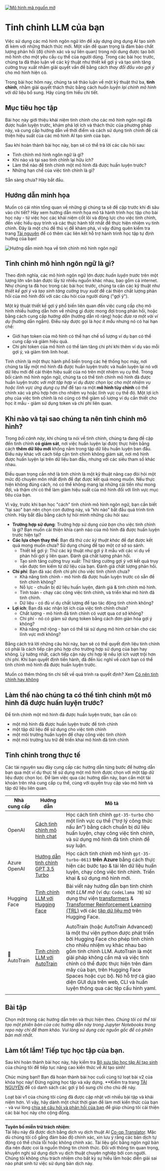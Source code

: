 <!--
CO_OP_TRANSLATOR_METADATA:
{
  "original_hash": "807f0d9fc1747e796433534e1be6a98a",
  "translation_date": "2025-10-17T20:36:49+00:00",
  "source_file": "18-fine-tuning/README.md",
  "language_code": "vi"
}
-->
[![Mô hình mã nguồn mở](../../../translated_images/18-lesson-banner.f30176815b1a5074fce9cceba317720586caa99e24001231a92fd04eeb54a121.vi.png)](https://youtu.be/6UAwhL9Q-TQ?si=5jJd8yeQsCfJ97em)

# Tinh chỉnh LLM của bạn

Việc sử dụng các mô hình ngôn ngữ lớn để xây dựng ứng dụng AI tạo sinh đi kèm với những thách thức mới. Một vấn đề quan trọng là đảm bảo chất lượng phản hồi (độ chính xác và sự liên quan) trong nội dung được tạo bởi mô hình cho một yêu cầu cụ thể của người dùng. Trong các bài học trước, chúng ta đã thảo luận về các kỹ thuật như thiết kế gợi ý và tạo sinh tăng cường truy xuất nhằm giải quyết vấn đề bằng cách _thay đổi đầu vào gợi ý_ cho mô hình hiện có.

Trong bài học hôm nay, chúng ta sẽ thảo luận về một kỹ thuật thứ ba, **tinh chỉnh**, nhằm giải quyết thách thức bằng cách _huấn luyện lại chính mô hình_ với dữ liệu bổ sung. Hãy cùng tìm hiểu chi tiết.

## Mục tiêu học tập

Bài học này giới thiệu khái niệm tinh chỉnh cho các mô hình ngôn ngữ đã được huấn luyện trước, khám phá lợi ích và thách thức của phương pháp này, và cung cấp hướng dẫn về thời điểm và cách sử dụng tinh chỉnh để cải thiện hiệu suất của các mô hình AI tạo sinh của bạn.

Sau khi hoàn thành bài học này, bạn sẽ có thể trả lời các câu hỏi sau:

- Tinh chỉnh mô hình ngôn ngữ là gì?
- Khi nào và tại sao tinh chỉnh lại hữu ích?
- Làm thế nào để tinh chỉnh một mô hình đã được huấn luyện trước?
- Những hạn chế của việc tinh chỉnh là gì?

Sẵn sàng chưa? Hãy bắt đầu.

## Hướng dẫn minh họa

Muốn có cái nhìn tổng quan về những gì chúng ta sẽ đề cập trước khi đi sâu vào chi tiết? Hãy xem hướng dẫn minh họa mô tả hành trình học tập cho bài học này - từ việc học các khái niệm cốt lõi và động lực cho việc tinh chỉnh, đến việc hiểu quy trình và các thực hành tốt nhất để thực hiện nhiệm vụ tinh chỉnh. Đây là một chủ đề thú vị để khám phá, vì vậy đừng quên kiểm tra trang [Tài nguyên](./RESOURCES.md?WT.mc_id=academic-105485-koreyst) để có thêm các liên kết hỗ trợ hành trình học tập tự định hướng của bạn!

![Hướng dẫn minh họa về tinh chỉnh mô hình ngôn ngữ](../../../translated_images/18-fine-tuning-sketchnote.11b21f9ec8a703467a120cb79a28b5ac1effc8d8d9d5b31bbbac6b8640432e14.vi.png)

## Tinh chỉnh mô hình ngôn ngữ là gì?

Theo định nghĩa, các mô hình ngôn ngữ lớn được _huấn luyện trước_ trên một lượng lớn văn bản được lấy từ nhiều nguồn khác nhau, bao gồm cả internet. Như chúng ta đã học trong các bài học trước, chúng ta cần các kỹ thuật như _thiết kế gợi ý_ và _tạo sinh tăng cường truy xuất_ để cải thiện chất lượng phản hồi của mô hình đối với các câu hỏi của người dùng ("gợi ý").

Một kỹ thuật thiết kế gợi ý phổ biến liên quan đến việc cung cấp cho mô hình nhiều hướng dẫn hơn về những gì được mong đợi trong phản hồi, hoặc bằng cách cung cấp _hướng dẫn_ (hướng dẫn rõ ràng) hoặc _đưa ra một vài ví dụ_ (hướng dẫn ngầm). Điều này được gọi là _học ít mẫu_ nhưng nó có hai hạn chế:

- Giới hạn token của mô hình có thể hạn chế số lượng ví dụ bạn có thể cung cấp và giảm hiệu quả.
- Chi phí token của mô hình có thể làm tăng chi phí khi thêm ví dụ vào mỗi gợi ý, và giảm tính linh hoạt.

Tinh chỉnh là một thực hành phổ biến trong các hệ thống học máy, nơi chúng ta lấy một mô hình đã được huấn luyện trước và huấn luyện lại nó với dữ liệu mới để cải thiện hiệu suất của nó trên một nhiệm vụ cụ thể. Trong bối cảnh mô hình ngôn ngữ, chúng ta có thể tinh chỉnh mô hình đã được huấn luyện trước _với một tập hợp ví dụ được chọn lọc cho một nhiệm vụ hoặc lĩnh vực ứng dụng cụ thể_ để tạo ra một **mô hình tùy chỉnh** có thể chính xác và phù hợp hơn cho nhiệm vụ hoặc lĩnh vực cụ thể đó. Một lợi ích phụ của việc tinh chỉnh là nó cũng có thể giảm số lượng ví dụ cần thiết cho học ít mẫu - giảm sử dụng token và chi phí liên quan.

## Khi nào và tại sao chúng ta nên tinh chỉnh mô hình?

Trong _bối cảnh này_, khi chúng ta nói về tinh chỉnh, chúng ta đang đề cập đến tinh chỉnh **có giám sát**, nơi việc huấn luyện lại được thực hiện bằng cách **thêm dữ liệu mới** không nằm trong tập dữ liệu huấn luyện ban đầu. Điều này khác với cách tiếp cận tinh chỉnh không giám sát, nơi mô hình được huấn luyện lại trên dữ liệu ban đầu, nhưng với các siêu tham số khác nhau.

Điều quan trọng cần nhớ là tinh chỉnh là một kỹ thuật nâng cao đòi hỏi một mức độ chuyên môn nhất định để đạt được kết quả mong muốn. Nếu thực hiện không đúng cách, nó có thể không mang lại những cải tiến như mong đợi, và thậm chí có thể làm giảm hiệu suất của mô hình đối với lĩnh vực mục tiêu của bạn.

Vì vậy, trước khi bạn học "cách" tinh chỉnh mô hình ngôn ngữ, bạn cần biết "tại sao" bạn nên chọn con đường này, và "khi nào" bắt đầu quá trình tinh chỉnh. Hãy bắt đầu bằng cách tự hỏi mình những câu hỏi sau:

- **Trường hợp sử dụng**: Trường hợp sử dụng _của bạn_ cho việc tinh chỉnh là gì? Bạn muốn cải thiện khía cạnh nào của mô hình đã được huấn luyện trước hiện tại?
- **Các lựa chọn thay thế**: Bạn đã thử _các kỹ thuật khác_ để đạt được kết quả mong muốn chưa? Sử dụng chúng để tạo một cơ sở so sánh.
  - Thiết kế gợi ý: Thử các kỹ thuật như gợi ý ít mẫu với các ví dụ về phản hồi gợi ý liên quan. Đánh giá chất lượng phản hồi.
  - Tạo sinh tăng cường truy xuất: Thử tăng cường gợi ý với kết quả truy vấn được tìm kiếm từ dữ liệu của bạn. Đánh giá chất lượng phản hồi.
- **Chi phí**: Bạn đã xác định chi phí cho việc tinh chỉnh chưa?
  - Khả năng tinh chỉnh - mô hình đã được huấn luyện trước có sẵn để tinh chỉnh không?
  - Nỗ lực - chuẩn bị dữ liệu huấn luyện, đánh giá & tinh chỉnh mô hình.
  - Tính toán - chạy các công việc tinh chỉnh, và triển khai mô hình đã tinh chỉnh.
  - Dữ liệu - có đủ ví dụ chất lượng để tạo tác động tinh chỉnh không?
- **Lợi ích**: Bạn đã xác nhận lợi ích của việc tinh chỉnh chưa?
  - Chất lượng - mô hình đã tinh chỉnh có vượt qua cơ sở không?
  - Chi phí - nó có giảm sử dụng token bằng cách đơn giản hóa gợi ý không?
  - Khả năng mở rộng - bạn có thể tái sử dụng mô hình cơ bản cho các lĩnh vực mới không?

Bằng cách trả lời những câu hỏi này, bạn sẽ có thể quyết định liệu tinh chỉnh có phải là cách tiếp cận phù hợp cho trường hợp sử dụng của bạn hay không. Lý tưởng nhất, cách tiếp cận này chỉ hợp lệ nếu lợi ích vượt trội hơn chi phí. Khi bạn quyết định tiến hành, đã đến lúc nghĩ về _cách_ bạn có thể tinh chỉnh mô hình đã được huấn luyện trước.

Muốn có thêm thông tin chi tiết về quá trình ra quyết định? Xem [Có nên tinh chỉnh hay không](https://www.youtube.com/watch?v=0Jo-z-MFxJs)

## Làm thế nào chúng ta có thể tinh chỉnh một mô hình đã được huấn luyện trước?

Để tinh chỉnh một mô hình đã được huấn luyện trước, bạn cần có:

- một mô hình đã được huấn luyện trước để tinh chỉnh
- một tập dữ liệu để sử dụng cho việc tinh chỉnh
- một môi trường huấn luyện để chạy công việc tinh chỉnh
- một môi trường lưu trữ để triển khai mô hình đã tinh chỉnh

## Tinh chỉnh trong thực tế

Các tài nguyên sau đây cung cấp các hướng dẫn từng bước để hướng dẫn bạn qua một ví dụ thực tế sử dụng một mô hình được chọn với một tập dữ liệu được chọn lọc. Để làm việc qua các hướng dẫn này, bạn cần một tài khoản trên nhà cung cấp cụ thể, cùng với quyền truy cập vào mô hình và tập dữ liệu liên quan.

| Nhà cung cấp | Hướng dẫn                                                                                                                                                                       | Mô tả                                                                                                                                                                                                                                                                                                                                                                                                                        |
| ------------ | ------------------------------------------------------------------------------------------------------------------------------------------------------------------------------ | ---------------------------------------------------------------------------------------------------------------------------------------------------------------------------------------------------------------------------------------------------------------------------------------------------------------------------------------------------------------------------------------------------------------------------------- |
| OpenAI       | [Cách tinh chỉnh mô hình chat](https://github.com/openai/openai-cookbook/blob/main/examples/How_to_finetune_chat_models.ipynb?WT.mc_id=academic-105485-koreyst)                | Học cách tinh chỉnh `gpt-35-turbo` cho một lĩnh vực cụ thể ("trợ lý công thức nấu ăn") bằng cách chuẩn bị dữ liệu huấn luyện, chạy công việc tinh chỉnh, và sử dụng mô hình đã tinh chỉnh để suy luận.                                                                                                                                                                                                                                              |
| Azure OpenAI | [Hướng dẫn tinh chỉnh GPT 3.5 Turbo](https://learn.microsoft.com/azure/ai-services/openai/tutorials/fine-tune?tabs=python-new%2Ccommand-line?WT.mc_id=academic-105485-koreyst) | Học cách tinh chỉnh mô hình `gpt-35-turbo-0613` **trên Azure** bằng cách thực hiện các bước tạo & tải lên dữ liệu huấn luyện, chạy công việc tinh chỉnh. Triển khai & sử dụng mô hình mới.                                                                                                                                                                                                                                                                 |
| Hugging Face | [Tinh chỉnh LLM với Hugging Face](https://www.philschmid.de/fine-tune-llms-in-2024-with-trl?WT.mc_id=academic-105485-koreyst)                                               | Bài viết này hướng dẫn bạn tinh chỉnh một _LLM mở_ (ví dụ: `CodeLlama 7B`) sử dụng thư viện [transformers](https://huggingface.co/docs/transformers/index?WT.mc_id=academic-105485-koreyst) & [Transformer Reinforcement Learning (TRL)](https://huggingface.co/docs/trl/index?WT.mc_id=academic-105485-koreyst]) với các [tập dữ liệu mở](https://huggingface.co/docs/datasets/index?WT.mc_id=academic-105485-koreyst) trên Hugging Face. |
|              |                                                                                                                                                                                |                                                                                                                                                                                                                                                                                                                                                                                                                                    |
| 🤗 AutoTrain | [Tinh chỉnh LLM với AutoTrain](https://github.com/huggingface/autotrain-advanced/?WT.mc_id=academic-105485-koreyst)                                                         | AutoTrain (hoặc AutoTrain Advanced) là một thư viện python được phát triển bởi Hugging Face cho phép tinh chỉnh cho nhiều nhiệm vụ khác nhau bao gồm tinh chỉnh LLM. AutoTrain là một giải pháp không cần mã và việc tinh chỉnh có thể được thực hiện trên đám mây của bạn, trên Hugging Face Spaces hoặc cục bộ. Nó hỗ trợ cả giao diện GUI dựa trên web, CLI và huấn luyện thông qua các tệp cấu hình yaml.                                                                               |
|              |                                                                                                                                                                                |                                                                                                                                                                                                                                                                                                                                                                                                                                    |

## Bài tập

Chọn một trong các hướng dẫn trên và thực hiện theo. _Chúng tôi có thể tái tạo một phiên bản của các hướng dẫn này trong Jupyter Notebooks trong repo này chỉ để tham khảo. Vui lòng sử dụng các nguồn gốc để có phiên bản mới nhất_.

## Làm tốt lắm! Tiếp tục học tập của bạn.

Sau khi hoàn thành bài học này, hãy kiểm tra [Bộ sưu tập học tập AI tạo sinh](https://aka.ms/genai-collection?WT.mc_id=academic-105485-koreyst) của chúng tôi để tiếp tục nâng cao kiến thức về AI tạo sinh!

Chúc mừng bạn!! Bạn đã hoàn thành bài học cuối cùng từ loạt bài v2 của khóa học này! Đừng ngừng học tập và xây dựng. \*\*Kiểm tra trang [TÀI NGUYÊN](RESOURCES.md?WT.mc_id=academic-105485-koreyst) để có danh sách các gợi ý bổ sung chỉ cho chủ đề này.

Loạt bài v1 của chúng tôi cũng đã được cập nhật với nhiều bài tập và khái niệm hơn. Vì vậy, hãy dành một chút thời gian để làm mới kiến thức của bạn - và vui lòng [chia sẻ câu hỏi và phản hồi của bạn](https://github.com/microsoft/generative-ai-for-beginners/issues?WT.mc_id=academic-105485-koreyst) để giúp chúng tôi cải thiện các bài học này cho cộng đồng.

---

**Tuyên bố miễn trừ trách nhiệm**:  
Tài liệu này đã được dịch bằng dịch vụ dịch thuật AI [Co-op Translator](https://github.com/Azure/co-op-translator). Mặc dù chúng tôi cố gắng đảm bảo độ chính xác, xin lưu ý rằng các bản dịch tự động có thể chứa lỗi hoặc không chính xác. Tài liệu gốc bằng ngôn ngữ bản địa nên được coi là nguồn thông tin chính thức. Đối với thông tin quan trọng, khuyến nghị sử dụng dịch vụ dịch thuật chuyên nghiệp bởi con người. Chúng tôi không chịu trách nhiệm cho bất kỳ sự hiểu lầm hoặc diễn giải sai nào phát sinh từ việc sử dụng bản dịch này.